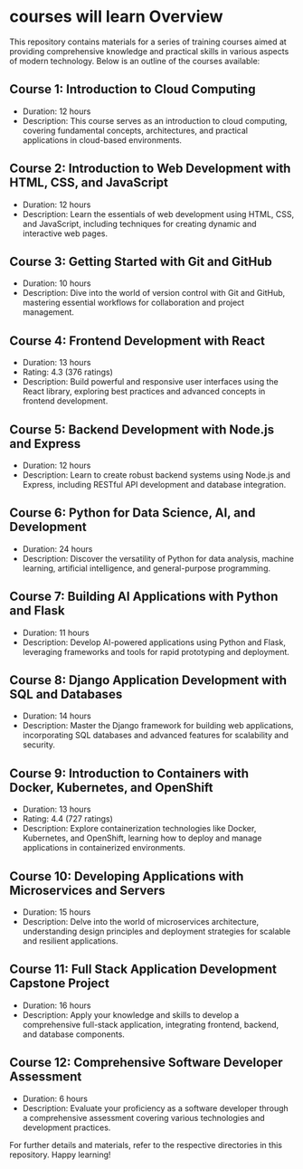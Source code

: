 # courses will learn Overview

This repository contains materials for a series of training courses aimed at providing comprehensive knowledge and practical skills in various aspects of modern technology. Below is an outline of the courses available:

## Course 1: Introduction to Cloud Computing
- Duration: 12 hours
- Description: This course serves as an introduction to cloud computing, covering fundamental concepts, architectures, and practical applications in cloud-based environments.

## Course 2: Introduction to Web Development with HTML, CSS, and JavaScript
- Duration: 12 hours
- Description: Learn the essentials of web development using HTML, CSS, and JavaScript, including techniques for creating dynamic and interactive web pages.

## Course 3: Getting Started with Git and GitHub
- Duration: 10 hours
- Description: Dive into the world of version control with Git and GitHub, mastering essential workflows for collaboration and project management.

## Course 4: Frontend Development with React
- Duration: 13 hours
- Rating: 4.3 (376 ratings)
- Description: Build powerful and responsive user interfaces using the React library, exploring best practices and advanced concepts in frontend development.

## Course 5: Backend Development with Node.js and Express
- Duration: 12 hours
- Description: Learn to create robust backend systems using Node.js and Express, including RESTful API development and database integration.

## Course 6: Python for Data Science, AI, and Development
- Duration: 24 hours
- Description: Discover the versatility of Python for data analysis, machine learning, artificial intelligence, and general-purpose programming.

## Course 7: Building AI Applications with Python and Flask
- Duration: 11 hours
- Description: Develop AI-powered applications using Python and Flask, leveraging frameworks and tools for rapid prototyping and deployment.

## Course 8: Django Application Development with SQL and Databases
- Duration: 14 hours
- Description: Master the Django framework for building web applications, incorporating SQL databases and advanced features for scalability and security.

## Course 9: Introduction to Containers with Docker, Kubernetes, and OpenShift
- Duration: 13 hours
- Rating: 4.4 (727 ratings)
- Description: Explore containerization technologies like Docker, Kubernetes, and OpenShift, learning how to deploy and manage applications in containerized environments.

## Course 10: Developing Applications with Microservices and Servers
- Duration: 15 hours
- Description: Delve into the world of microservices architecture, understanding design principles and deployment strategies for scalable and resilient applications.

## Course 11: Full Stack Application Development Capstone Project
- Duration: 16 hours
- Description: Apply your knowledge and skills to develop a comprehensive full-stack application, integrating frontend, backend, and database components.

## Course 12: Comprehensive Software Developer Assessment
- Duration: 6 hours
- Description: Evaluate your proficiency as a software developer through a comprehensive assessment covering various technologies and development practices.

For further details and materials, refer to the respective directories in this repository. Happy learning!
